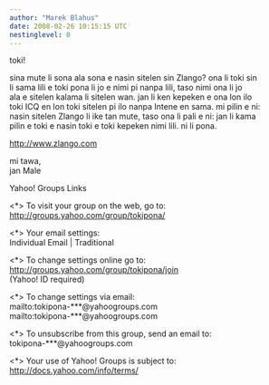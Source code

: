 ```yaml
---
author: "Marek Blahus"
date: 2008-02-26 10:15:15 UTC
nestinglevel: 0
---
```

toki!  
  
sina mute li sona ala sona e nasin sitelen sin Zlango? ona li toki sin  
li sama lili e toki pona li jo e nimi pi nanpa lili, taso nimi ona li jo  
ala e sitelen kalama li sitelen wan. jan li ken kepeken e ona lon ilo  
toki ICQ en lon toki sitelen pi ilo nanpa Intene en sama. mi pilin e ni:  
nasin sitelen Zlango li ike tan mute, taso ona li pali e ni: jan li kama  
pilin e toki e nasin toki e toki kepeken nimi lili. ni li pona.  
  
http://www.zlango.com  
  
mi tawa,  
jan Male  
  
  
  
Yahoo! Groups Links  
  
<\*> To visit your group on the web, go to:  
http://groups.yahoo.com/group/tokipona/  
  
<\*> Your email settings:  
Individual Email | Traditional  
  
<\*> To change settings online go to:  
http://groups.yahoo.com/group/tokipona/join  
(Yahoo! ID required)  
  
<\*> To change settings via email:  
mailto:tokipona-\*\*\*@yahoogroups.com  
mailto:tokipona-\*\*\*@yahoogroups.com  
  
<\*> To unsubscribe from this group, send an email to:  
tokipona-\*\*\*@yahoogroups.com  
  
<\*> Your use of Yahoo! Groups is subject to:  
http://docs.yahoo.com/info/terms/